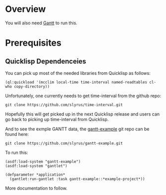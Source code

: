 
# Overview

You will also need [Gantt](https://github.com/slyrus/gantt) to run this.

# Prerequisites

## Quicklisp Dependenceies

You can pick up most of the needed libraries from Quicklisp as follows:

    (ql:quickload '(mcclim local-time time-interval named-readtables cl-who copy-directory))

Unfortunately, one currently needs to get time-interval from the github repo:

    git clone https://github.com/slyrus/time-interval.git

Hopefully this will get picked up in the next Quicklisp release and
users can go back to picking up time-interval from Quicklisp.

And to see the exmple GANTT data, the
[gantt-example](https://github.com/slyrus/gantt-example/) git repo can
be found here:

    git clone https://github.com/slyrus/gantt-example.git

To run this:

    (asdf:load-system "gantt-example")
    (asdf:load-system "gantlet")

    (defparameter *application*
      (gantlet:run-gantlet :task gantt-example::*example-project*))

More documentation to follow.
